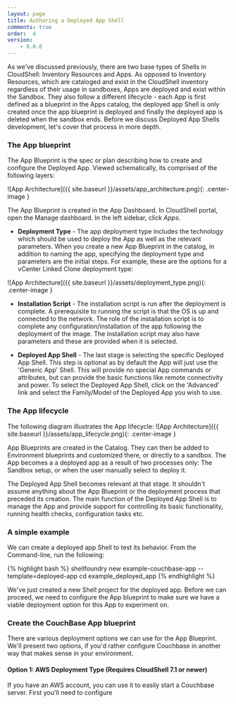 ```yaml
---
layout: page
title: Authoring a Deployed App Shell
comments: true
order:  4
version:
    - 8.0.0
---
```


As we've discussed previously, there are two base types of Shells in CloudShell: Inventory Resources and Apps.
As opposed to Inventory Resources, which are cataloged and exist in the CloudShell inventory regardless of their
usage in sandboxes, Apps are deployed and exist within the Sandbox. They also follow a different lifecycle - each App is first
defined as a blueprint in the Apps catalog, the deployed app Shell is only created once the app blueprint is deployed and finally the deployed app is deleted when the sandbox ends. Before we discuss Deployed App Shells development, let's cover that process in more depth.

### The App blueprint

The App Blueprint is the spec or plan describing how to create and configure the Deployed App. Viewed schematically,
its comprised of the following layers:

![App Architecture]({{ site.baseurl }}/assets/app_architecture.png){: .center-image }

The App Blueprint is created in the App Dashboard. In CloudShell portal, open the Manage dashboard. In the left sidebar, click _Apps_.

* **Deployment Type** - The app deployment type includes the technology which should be used to deploy the App as well as the relevant parameters. When you create a new App Blueprint in the catalog, in addition to naming the app, specifying the deployment type and parameters are the initial steps. For example, these are the options for a vCenter Linked Clone deployment type:

![App Architecture]({{ site.baseurl }}/assets/deployment_type.png){: .center-image }

* **Installation Script** - The installation script is run after the deployment is complete. A prerequisite to running
the script is that the OS is up and connected to the network. The role of the installation script is to complete any
configuration/installation of the app following the deployment of the image. The installation script may also have parameters
and these are provided when it is selected.

* **Deployed App Shell** - The last stage is selecting the specific Deployed App Shell. This step is optional as by default the App will just use the 'Generic App' Shell. This will provide no special App commands or attributes, but can provide the basic functions like remote connectivity and power. To select the Deployed App Shell, click on the 'Advanced' link and select the Family/Model of the Deployed App you wish to use.

### The App lifecycle

The following diagram illustrates the App lifecycle:
![App Architecture]({{ site.baseurl }}/assets/app_lifecycle.png){: .center-image }

App Blueprints are created in the Catalog. They can then be added to Environment blueprints and customized there, or directly to a sandbox. The App becomes a a deployed app as a result of two processes only: The Sandbox setup, or when the user manually select to deploy it.

The Deployed App Shell becomes relevant at that stage. It shouldn't assume anything about the App Blueprint or the deployment process that preceded its creation. The main function of the Deployed App Shell is to manage the App and provide support for controlling its basic functionality, running health checks, configuration tasks etc.

### A simple example

We can create a deployed app Shell to test its behavior.
From the Command-line, run the following:

{% highlight bash %}
shellfoundry new example-couchbase-app --template=deployed-app
cd example_deployed_app
{% endhighlight %}

We've just created a new Shell project for the deployed app. Before we can proceed, we need to configure the App blueprint
to make sure we have a viable deployment option for this App to experiment on.

### Create the CouchBase App blueprint

There are various deployment options we can use for the App Blueprint. We'll present two options, if you'd rather
configure Couchbase in another way that makes sense in your environment.

#### Option 1: AWS Deployment Type (Requires CloudShell 7.1 or newer)

If you have an AWS account, you can use it to easily start a Couchbase server.
First you'll need to configure

